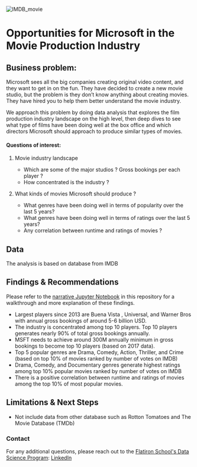 ![IMDB_movie](https://lh3.googleusercontent.com/R5x56X7xOHZenDcDjP9q9qwWGg3iB7KKEz1KUMHbEurjDRXY4VLb3LBjOZ4u1_XiXzC-)

# Opportunities for Microsoft in the Movie Production Industry 

## Business problem:

Microsoft sees all the big companies creating original video content, and they want to get in on the fun. They have decided to create a new movie studio, but the problem is they don’t know anything about creating movies. They have hired you to help them better understand the movie industry.

We approach this problem by doing data analysis that explores the film production industry landscape on the high level, then deep dives to see what type of films have been doing well at the box office and which directors Microsoft should approach to produce similar types of movies. 

#### Questions of interest:

1. Movie industry landscape
   - Which are some of the major studios ? Gross bookings per each player ?
   - How concentrated is the industry ? 
   
2. What kinds of movies Microsoft should produce ?
   - What genres have been doing well in terms of popularity over the last 5 years?
   - What genres have been doing well in terms of ratings over the last 5 years?  
   - Any correlation between runtime and ratings of movies ? 


## Data

The analysis is based on database from IMDB  


## Findings & Recommendations

Please refer to the [narrative Jupyter Notebook](./Mark_Movie_Analysis.ipynb) in this repository for a walkthrough and more explanation of these findings.

- Largest players since 2013 are Buena Vista , Universal, and Warner Bros with annual gross bookings of around 5-6 billion USD. 
- The industry is concentrated among top 10 players. Top 10 players generates nearly 90% of total gross bookings annually. 
- MSFT needs to achieve around 300M annually minimum in gross bookings to become top 10 players (based on 2017 data).
- Top 5 popular genres are Drama, Comedy, Action, Thriller, and Crime (based on top 10% of movies ranked by number of votes on IMDB)
- Drama, Comedy, and Documentary genres generate highest ratings among top 10% popular movies ranked by number of votes on IMDB
- There is a positive correlation between runtime and ratings of movies among the top 10% of most popular movies.


## Limitations & Next Steps

- Not include data from other database such as Rotton Tomatoes and The Movie Database (TMDb)

### Contact

For any additional questions, please reach out to the [Flatiron School's Data Science Program](https://flatironschool.com/career-courses/data-science-bootcamp): [LinkedIn](https://www.linkedin.com/school/the-flatiron-school/)

